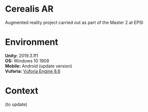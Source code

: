 # Cerealis AR
Augmented reality project carried out as part of the Master 2 at EPSI

# Environment
**Unity:** 2019.3.1f1</br>
**OS:** Windows 10 1909</br>
**Mobile:** Android (update version)</br>
**Vuforia:** [Vuforia Engine 8.6](https://library.vuforia.com/content/vuforia-library/en/articles/Solution/vuforia-engine-package-hosting-for-unity.html)

# Context
(to update)

